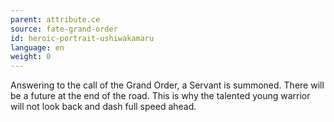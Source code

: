 ```yaml
---
parent: attribute.ce
source: fate-grand-order
id: heroic-portrait-ushiwakamaru
language: en
weight: 0
---
```


Answering to the call of the Grand Order, a Servant is summoned.
There will be a future at the end of the road.
This is why the talented young warrior will not look back and dash full speed ahead.
